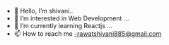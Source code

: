 - 👋 Hello, I’m shivani..
- 👀 I’m interested in Web Development ...
- 🌱 I’m currently learning Reactjs ...
- 📫 How to reach me -rawatshivani885@gmail.com

<!---
shivani881/shivani881 is a ✨ special ✨ repository because its `README.md` (this file) appears on your GitHub profile.
You can click the Preview link to take a look at your changes.
--->

